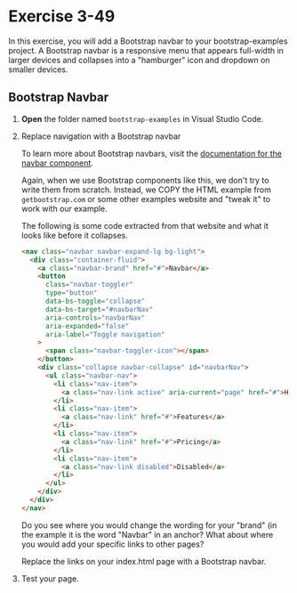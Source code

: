 # Exercise 3-49

In this exercise, you will add a Bootstrap navbar to your bootstrap-examples project. A Bootstrap navbar is a responsive menu that appears full-width in larger devices and collapses into a "hamburger" icon and dropdown on smaller devices.

## Bootstrap Navbar

1.  **Open** the folder named `bootstrap-examples`
    in Visual Studio Code.
1.  Replace navigation with a Bootstrap navbar

    To learn more about Bootstrap navbars, visit the [documentation for the navbar component](https://getbootstrap.com/docs/5.2/components/navbar/).

    Again, when we use Bootstrap components like this, we don't try to write them from scratch. Instead, we COPY the HTML example from `getbootstrap.com` or some other examples website and "tweak it" to work with our example.

    The following is some code extracted from that website and what it looks like before it collapses.

    ```html
    <nav class="navbar navbar-expand-lg bg-light">
      <div class="container-fluid">
        <a class="navbar-brand" href="#">Navbar</a>
        <button
          class="navbar-toggler"
          type="button"
          data-bs-toggle="collapse"
          data-bs-target="#navbarNav"
          aria-controls="navbarNav"
          aria-expanded="false"
          aria-label="Toggle navigation"
        >
          <span class="navbar-toggler-icon"></span>
        </button>
        <div class="collapse navbar-collapse" id="navbarNav">
          <ul class="navbar-nav">
            <li class="nav-item">
              <a class="nav-link active" aria-current="page" href="#">Home</a>
            </li>
            <li class="nav-item">
              <a class="nav-link" href="#">Features</a>
            </li>
            <li class="nav-item">
              <a class="nav-link" href="#">Pricing</a>
            </li>
            <li class="nav-item">
              <a class="nav-link disabled">Disabled</a>
            </li>
          </ul>
        </div>
      </div>
    </nav>
    ```

    Do you see where you would change the wording for your "brand" (in the example it is the word "Navbar" in an anchor? What about where you would add your specific links to other pages?

    Replace the links on your index.html page with a Bootstrap navbar.

1. Test your page.
